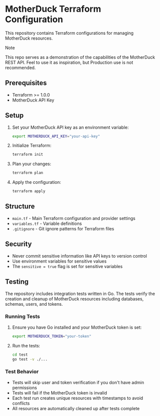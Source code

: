 # MotherDuck Terraform Configuration

This repository contains Terraform configurations for managing MotherDuck resources.

> [!NOTE]  
> This repo serves as a demonstration of the capabilities of the MotherDuck REST API. Feel to use it as inspiration, but Production use is not recommended.

## Prerequisites

- Terraform >= 1.0.0
- MotherDuck API Key

## Setup

1. Set your MotherDuck API key as an environment variable:
   ```bash
   export MOTHERDUCK_API_KEY="your-api-key"
   ```

2. Initialize Terraform:
   ```bash
   terraform init
   ```

3. Plan your changes:
   ```bash
   terraform plan
   ```

4. Apply the configuration:
   ```bash
   terraform apply
   ```

## Structure

- `main.tf` - Main Terraform configuration and provider settings
- `variables.tf` - Variable definitions
- `.gitignore` - Git ignore patterns for Terraform files

## Security

- Never commit sensitive information like API keys to version control
- Use environment variables for sensitive values
- The `sensitive = true` flag is set for sensitive variables

## Testing

The repository includes integration tests written in Go. The tests verify the creation and cleanup of MotherDuck resources including databases, schemas, users, and tokens.

### Running Tests

1. Ensure you have Go installed and your MotherDuck token is set:
   ```bash
   export MOTHERDUCK_TOKEN="your-token"
   ```

2. Run the tests:
   ```bash
   cd test
   go test -v ./...
   ```

### Test Behavior

- Tests will skip user and token verification if you don't have admin permissions
- Tests will fail if the MotherDuck token is invalid
- Each test run creates unique resources with timestamps to avoid conflicts
- All resources are automatically cleaned up after tests complete
